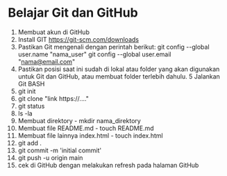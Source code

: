 # Belajar Git dan GitHub

1. Membuat akun di GitHub
2. Install GIT https://git-scm.com/downloads
3. Pastikan Git mengenali dengan perintah berikut:
    git config --global user.name "nama_user"
    git config --global user.email "nama@email.com"
4. Pastikan posisi saat ini sudah di lokal atau folder yang akan digunakan untuk Git dan GitHub, atau membuat folder terlebih dahulu.
5 Jalankan Git BASH
6. git init
7. git clone "link https://...."
8. git status
9. ls -la
10. Membuat direktory - mkdir nama_direktory
11. Membuat file README.md - touch README.md
12. Membuat file lainnya index.html - touch index.html
13. git add .
14. git commit -m 'initial commit'
15. git push -u origin main
16. cek di GitHub dengan melakukan refresh pada halaman GitHub


